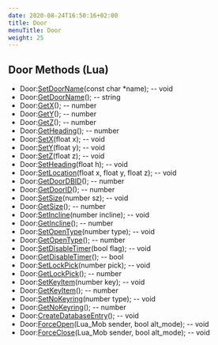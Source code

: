 ```yaml
---
date: 2020-08-24T16:50:16+02:00
title: Door
menuTitle: Door
weight: 25
---
```


## Door Methods (Lua)
- Door:[SetDoorName](setdoorname)(const char *name); -- void
- Door:[GetDoorName](getdoorname)(); -- string
- Door:[GetX](getx)(); -- number
- Door:[GetY](gety)(); -- number
- Door:[GetZ](getz)(); -- number
- Door:[GetHeading](getheading)(); -- number
- Door:[SetX](setx)(float x); -- void
- Door:[SetY](sety)(float y); -- void
- Door:[SetZ](setz)(float z); -- void
- Door:[SetHeading](setheading)(float h); -- void
- Door:[SetLocation](setlocation)(float x, float y, float z); -- void
- Door:[GetDoorDBID](getdoordbid)(); -- number
- Door:[GetDoorID](getdoorid)(); -- number
- Door:[SetSize](setsize)(number sz); -- void
- Door:[GetSize](getsize)(); -- number
- Door:[SetIncline](setincline)(number incline); -- void
- Door:[GetIncline](getincline)(); -- number
- Door:[SetOpenType](setopentype)(number type); -- void
- Door:[GetOpenType](getopentype)(); -- number
- Door:[SetDisableTimer](setdisabletimer)(bool flag); -- void
- Door:[GetDisableTimer](getdisabletimer)(); -- bool
- Door:[SetLockPick](setlockpick)(number pick); -- void
- Door:[GetLockPick](getlockpick)(); -- number
- Door:[SetKeyItem](setkeyitem)(number key); -- void
- Door:[GetKeyItem](getkeyitem)(); -- number
- Door:[SetNoKeyring](setnokeyring)(number type); -- void
- Door:[GetNoKeyring](getnokeyring)(); -- number
- Door:[CreateDatabaseEntry](createdatabaseentry)(); -- void
- Door:[ForceOpen](forceopen)(Lua_Mob sender, bool alt_mode); -- void
- Door:[ForceClose](forceclose)(Lua_Mob sender, bool alt_mode); -- void
